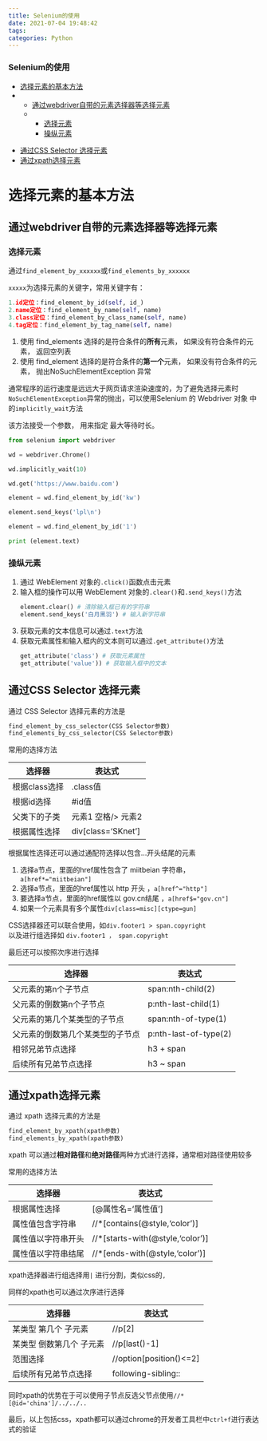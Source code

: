 ```yaml
---
title: Selenium的使用
date: 2021-07-04 19:48:42
tags: 
categories: Python
---
```



### Selenium的使用

- [选择元素的基本方法](#_1)
- - [通过webdriver自带的元素选择器等选择元素](#webdriver_2)
  - - [选择元素](#_3)
    - [操纵元素](#_38)
<!--more-->
  - [通过CSS Selector 选择元素](#CSS_Selector__52)
  - [通过xpath选择元素](#xpath_86)

# 选择元素的基本方法

## 通过webdriver自带的元素选择器等选择元素

### 选择元素

通过`find_element_by_xxxxxx`或`find_elements_by_xxxxxx`

`xxxxx`为选择元素的关键字，常用关键字有：

```python
1.id定位：find_element_by_id(self, id_)
2.name定位：find_element_by_name(self, name)
3.class定位：find_element_by_class_name(self, name)
4.tag定位：find_element_by_tag_name(self, name)
```

1.  使用 find\_elements 选择的是符合条件的**所有**元素， 如果没有符合条件的元素， 返回空列表
2.  使用 find\_element 选择的是符合条件的**第一个**元素， 如果没有符合条件的元素， 抛出NoSuchElementException 异常

通常程序的运行速度是远远大于网页请求渲染速度的，为了避免选择元素时`NoSuchElementException`异常的抛出，可以使用Selenium 的 Webdriver 对象 中的`implicitly_wait`方法

该方法接受一个参数， 用来指定 最大等待时长。

```python
from selenium import webdriver

wd = webdriver.Chrome()

wd.implicitly_wait(10)

wd.get('https://www.baidu.com')

element = wd.find_element_by_id('kw')

element.send_keys('lpl\n')

element = wd.find_element_by_id('1')

print (element.text)
```

### 操纵元素

1.  通过 WebElement 对象的`.click()`函数点击元素
2.  输入框的操作可以用 WebElement 对象的`.clear()`和`.send_keys()`方法
    ```python
    element.clear() # 清除输入框已有的字符串
    element.send_keys('白月黑羽') # 输入新字符串
    ```
3.  获取元素的文本信息可以通过`.text`方法
4.  获取元素属性和输入框内的文本则可以通过`.get_attribute()`方法
    ```python
    get_attribute('class') # 获取元素属性
    get_attribute('value')) # 获取输入框中的文本
    ```

## 通过CSS Selector 选择元素

通过 CSS Selector 选择元素的方法是

```python
find_element_by_css_selector(CSS Selector参数)
find_elements_by_css_selector(CSS Selector参数)
```

常用的选择方法

| 选择器 | 表达式 |
| --- | --- |
| 根据class选择 | .class值 |
| 根据id选择 | #id值 |
| 父类下的子类 | 元素1 空格/> 元素2 |
| 根据属性选择 | div\[class=‘SKnet’\] |

根据属性选择还可以通过通配符选择以包含…开头结尾的元素

1.  选择a节点，里面的href属性包含了 miitbeian 字符串，`a[href*="miitbeian"]`
2.  选择a节点，里面的href属性以 http 开头 ，`a[href^="http"]`
3.  要选择a节点，里面的href属性以 gov.cn结尾 ，`a[href$="gov.cn"]`
4.  如果一个元素具有多个属性`div[class=misc][ctype=gun]`

CSS选择器还可以联合使用，如`div.footer1 > span.copyright`  
以及进行组选择如 `div.footer1 ， span.copyright`

最后还可以按照次序进行选择

| 选择器 | 表达式 |
| --- | --- |
| 父元素的第n个子节点 | span:nth-child\(2\) |
| 父元素的倒数第n个子节点 | p:nth-last-child\(1\) |
| 父元素的第几个某类型的子节点 | span:nth-of-type\(1\) |
| 父元素的倒数第几个某类型的子节点 | p:nth-last-of-type\(2\) |
| 相邻兄弟节点选择 | h3 + span |
| 后续所有兄弟节点选择 | h3 \~ span |

## 通过xpath选择元素

通过 xpath 选择元素的方法是

```python
find_element_by_xpath(xpath参数)
find_elements_by_xpath(xpath参数)
```

xpath 可以通过**相对路径**和**绝对路径**两种方式进行选择，通常相对路径使用较多

常用的选择方法

| 选择器 | 表达式 |
| --- | --- |
| 根据属性选择 | \[\@属性名=‘属性值’\] |
| 属性值包含字符串 | //\*\[contains\(\@style,‘color’\)\] |
| 属性值以字符串开头 | //\*\[starts-with\(\@style,‘color’\)\] |
| 属性值以字符串结尾 | //\*\[ends-with\(\@style,‘color’\)\] |

xpath选择器进行组选择用`|` 进行分割，类似css的`,`

同样的xpath也可以通过次序进行选择

| 选择器 | 表达式 |
| --- | --- |
| 某类型 第几个 子元素 | //p\[2\] |
| 某类型 倒数第几个 子元素 | //p\[last\(\)-1\] |
| 范围选择 | //option\[position\(\)\<=2\] |
| 后续所有兄弟节点选择 | following-sibling:: |

同时xpath的优势在于可以使用子节点反选父节点使用`//*[@id='china']/../../..`

最后，以上包括css，xpath都可以通过chrome的开发者工具栏中`ctrl+f`进行表达式的验证
